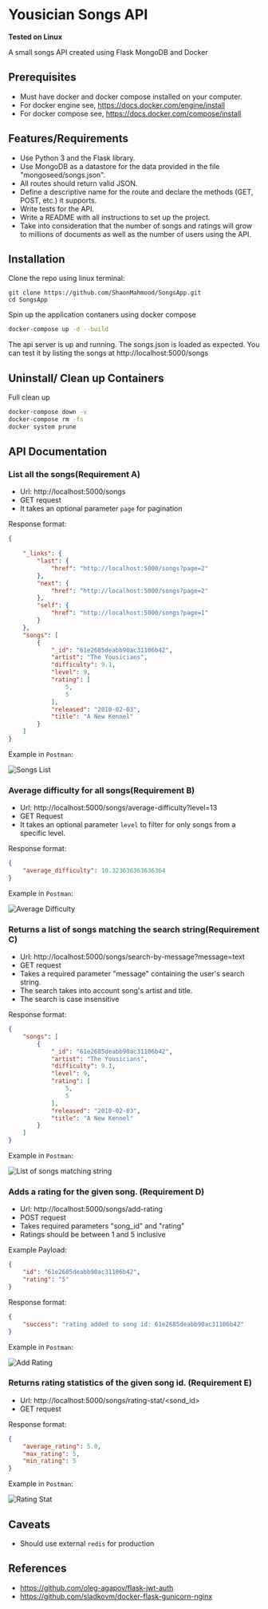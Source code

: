 Yousician Songs API
=================

**Tested on Linux**

A small songs API created using Flask MongoDB and Docker 

## Prerequisites

 - Must have docker and docker compose installed on your computer. 
 - For docker engine see, https://docs.docker.com/engine/install
 - For docker compose see, https://docs.docker.com/compose/install
## Features/Requirements

 - Use Python 3 and the Flask library.
 - Use MongoDB as a datastore for the data provided in the file "mongoseed/songs.json".
 - All routes should return valid JSON.
 - Define a descriptive name for the route and declare the methods (GET, POST, etc.) it supports.
 - Write tests for the API.
 - Write a README with all instructions to set up the project.
 - Take into consideration that the number of songs and ratings will grow to millions of documents as well as the number of users using the API.

## Installation

Clone the repo using linux terminal:

    git clone https://github.com/ShaonMahmood/SongsApp.git
    cd SongsApp

Spin up the application contaners using docker compose

```sh
docker-compose up -d --build
```

The api server is up and running. The songs.json is loaded as expected. You can test it by listing the songs at http://localhost:5000/songs


## Uninstall/ Clean up Containers
Full clean up

```sh
docker-compose down -v
docker-compose rm -fs
docker system prune 

```


## API Documentation

### List all the songs(Requirement A)
* Url: http://localhost:5000/songs
* GET request
* It takes an optional parameter `page` for pagination

Response format:
```json
{
  
    "_links": {
        "last": {
            "href": "http://localhost:5000/songs?page=2"
        },
        "next": {
            "href": "http://localhost:5000/songs?page=2"
        },
        "self": {
            "href": "http://localhost:5000/songs?page=1"
        }
    },
    "songs": [
        {
            "_id": "61e2685deabb90ac31106b42",
            "artist": "The Yousicians",
            "difficulty": 9.1,
            "level": 9,
            "rating": [
                5,
                5
            ],
            "released": "2010-02-03",
            "title": "A New Kennel"
        }
    ]
}
```

Example in `Postman`:

![Songs List](https://github.com/yaojiach/docker-flask-boilerplate/blob/master/postman-example.png)


### Average difficulty for all songs(Requirement B)
* Url: http://localhost:5000/songs/average-difficulty?level=13
* GET Request
* It takes an optional parameter `level` to filter for only songs from a specific level.

Response format:
```json
{
    "average_difficulty": 10.323636363636364
}
```

Example in `Postman`:

![Average Difficulty](https://github.com/yaojiach/docker-flask-boilerplate/blob/master/postman-example.png)

### Returns a list of songs matching the search string(Requirement C)
* Url: http://localhost:5000/songs/search-by-message?message=text
* GET request
* Takes a required parameter "message" containing the user's search string.
* The search takes into account song's artist and title.
* The search is case insensitive

Response format:
```json
{
    "songs": [
        {
            "_id": "61e2685deabb90ac31106b42",
            "artist": "The Yousicians",
            "difficulty": 9.1,
            "level": 9,
            "rating": [
                5,
                5
            ],
            "released": "2010-02-03",
            "title": "A New Kennel"
        }
    ]
}
```

Example in `Postman`:

![List of songs matching string](https://github.com/yaojiach/docker-flask-boilerplate/blob/master/postman-example.png)


### Adds a rating for the given song. (Requirement D)
* Url: http://localhost:5000/songs/add-rating
* POST request
* Takes required parameters "song_id" and "rating"
* Ratings should be between 1 and 5 inclusive


Example Payload:
```json
{
    "id": "61e2685deabb90ac31106b42",
    "rating": "5"
}
```

Response format:
```json
{
    "success": "rating added to song id: 61e2685deabb90ac31106b42"
}
```

Example in `Postman`:

![Add Rating](https://github.com/yaojiach/docker-flask-boilerplate/blob/master/postman-example.png)

### Returns rating statistics of the given song id. (Requirement E)
* Url: http://localhost:5000/songs/rating-stat/<sond_id>
* GET request

Response format:
```json
{
    "average_rating": 5.0,
    "max_rating": 5,
    "min_rating": 5
}
```

Example in `Postman`:

![Rating Stat](https://github.com/yaojiach/docker-flask-boilerplate/blob/master/postman-example.png)


## Caveats

* Should use external `redis` for production

## References

* https://github.com/oleg-agapov/flask-jwt-auth
* https://github.com/sladkovm/docker-flask-gunicorn-nginx